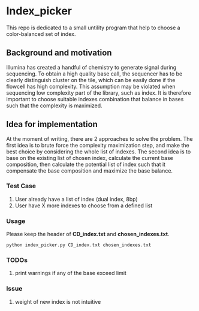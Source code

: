 # Index_picker
This repo is dedicated to a small untility program that help to choose a color-balanced set of index. 

## Background and motivation
Illumina has created a handful of chemistry to generate signal during sequencing. To obtain a high quality base call, the sequencer has to be clearly distinguish cluster on the tile, which can be easily done if the flowcell has high complexity. This assumption may be violated when sequencing low complexity part of the library, such as index. It is therefore important to choose suitable indexes combination that balance in bases such that the complexity is maximized. 

## Idea for implementation
At the moment of writing, there are 2 approaches to solve the problem. The first idea is to brute force the complexity maximization step, and make the best choice by considering the whole list of indexes.
The second idea is to base on the existing list of chosen index, calculate the current base composition, then calculate the potential list of index such that it compensate the base composition and maximize the base balance. 


### Test Case
1. User already have a list of index (dual index, 8bp)
2. User have X more indexes to choose from a defined list

### Usage
Please keep the header of __CD_index.txt__ and __chosen_indexes.txt__.
```
python index_picker.py CD_index.txt chosen_indexes.txt
```

### TODOs
1. print warnings if any of the base exceed limit

### Issue
1. weight of new index is not intuitive